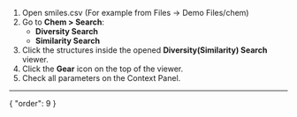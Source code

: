1. Open smiles.csv (For example from Files -> Demo Files/chem)
2. Go to  **Chem > Search**:
   * **Diversity Search**
   * **Similarity Search**
3. Click the structures inside the opened **Diversity(Similarity) Search** viewer.
4. Click the **Gear** icon on the top of the viewer.
5. Check all parameters on the Context Panel.
---
{
  "order": 9
}